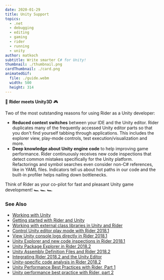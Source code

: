 ```yaml
---
date: 2020-01-29
title: Unity Support
topics:
  - .net
  - debugging
  - editing
  - gaming
  - rider
  - running
  - unity
author: matkoch
subtitle: Write smarter C# for Unity!
thumbnail: ./thumbnail.png
cardThumbnail: ./card.png
animatedGif:
  file: ./guide.webm
  width: 500
  height: 314
---
```


👾 **Rider meets Unity3D** 🎮

Two of the most outstanding reasons for using Rider as a Unity developer:
- **Reduced context switches** between your IDE and the Unity editor. Rider duplicates many of the frequently accessed Unity editor parts so that you don't find yourself tabbing through applications. This includes the explorer view, play-mode controls, test execution/visualization and more.
- **Deep knowledge about Unity engine code** to help improving game performance. Rider continuously receives new code inspections that detect common mistakes specifically for the Unity platform. Refactorings and symbol searches even consider non-C# references, like in YAML files. Indicators tell us about hot paths in our code and the built-in profiler helps nailing down bottlenecks.

Think of Rider as your co-pilot for fast and pleasant Unity game development! 🏎 🏎 🏎

### See Also
- [Working with Unity](https://www.jetbrains.com/help/rider/Unity.html)
- [Getting started with Rider and Unity](https://blog.jetbrains.com/dotnet/2017/08/30/getting-started-rider-unity/)
- [Working with external class libraries in Unity and Rider](https://blog.jetbrains.com/dotnet/2018/02/20/working-external-class-libraries-unity-rider/)
- [Control Unity editor play mode with Rider 2018.1](https://blog.jetbrains.com/dotnet/2018/04/05/control-unity-editor-play-mode-rider-2018-1/)
- [View Unity console logs directly in Rider 2018.1](https://blog.jetbrains.com/dotnet/2018/04/10/view-unity-console-logs-directly-rider-2018-1/)
- [Unity Explorer and new code inspections in Rider 2018.1](https://blog.jetbrains.com/dotnet/2018/06/14/unity-explorer-new-code-inspections-rider-2018-1/)
- [Unity Package Explorer in Rider 2018.2](https://blog.jetbrains.com/dotnet/2018/09/19/unity-package-explorer-rider-2018-2/)
- [Unity Assembly Definition Files and Rider 2018.2](https://blog.jetbrains.com/dotnet/2018/09/26/unity-assembly-definition-files-rider-2018-2/)
- [Integrating Rider 2018.2 and the Unity Editor](https://blog.jetbrains.com/dotnet/2018/10/03/integrating-rider-2018-2-unity-editor/)
- [Unity-specific code analysis in Rider 2018.2](https://blog.jetbrains.com/dotnet/2018/10/18/unity-specific-code-analysis-rider-2018-2/)
- [Unity Performance Best Practices with Rider, Part 1](https://blog.jetbrains.com/dotnet/2019/02/21/performance-indicators-unity-code-rider/)
- [Unity performance best practice with Rider, part 2](https://blog.jetbrains.com/dotnet/2019/02/28/performance-inspections-unity-code-rider/)
